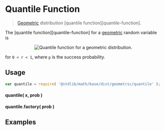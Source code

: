 Quantile Function
===
> [Geometric][geometric] distribution [quantile function][quantile-function].

<!-- <intro> -->

The [quantile function][quantile-function] for a [geometric][geometric] random variable is

<!-- <equation class="equation" label="eq:" align="center" raw="" alt=""> -->
<div class="equation" align="center" data-raw-text="Q(r;p)=\left\lceil \frac{\ln(1-r)}{\ln(1-p)} \right\rceil" data-equation="eq:quantile_function">
	<img src="https://cdn.rawgit.com/distributions-io/geometric-quantile/5e0e1933652dfe1cf9ff31359657e0f534d45ecc/docs/eqn.svg" alt="Quantile function for a geometric distribution.">
	<br>
</div>

for `0 < r < 1`, where `p` is the success probability.

<!-- </intro> -->

<!-- <usage> -->

## Usage
``` javascript
var quantile = require( '@stdlib/math/base/dist/geometric/quantile' );
```

#### quantile( x, prob )
#### quantile.factory( prob )
<!-- </usage> -->

<!-- <examples> -->
## Examples

``` javascript
```
<!-- </examples> -->


<!-- <links> -->

[geometric]: https://en.wikipedia.org/wiki/Geometric_distribution

<!-- </links> -->